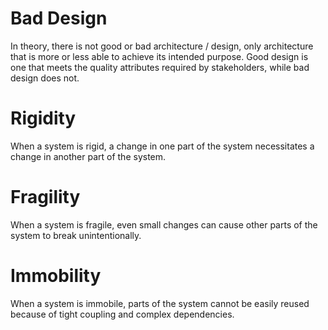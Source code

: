 # Bad Design
In theory, there is not good or bad architecture / design, only architecture that is more or less able to achieve its intended purpose.  Good design is one that meets the quality attributes required by stakeholders, while bad design does not.  

# Rigidity
When a system is rigid, a change in one part of the system necessitates a change in another part of the system.

# Fragility
When a system is fragile, even small changes can cause other parts of the system to break unintentionally. 

# Immobility
When a system is immobile, parts of the system cannot be easily reused because of tight coupling and complex dependencies. 
